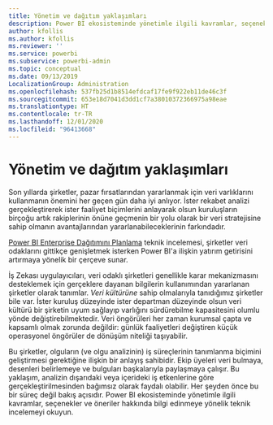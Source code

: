 ```yaml
---
title: Yönetim ve dağıtım yaklaşımları
description: Power BI ekosisteminde yönetimle ilgili kavramlar, seçenekler ve öneriler hakkında bilgi edinmeye yönelik teknik inceleme.
author: kfollis
ms.author: kfollis
ms.reviewer: ''
ms.service: powerbi
ms.subservice: powerbi-admin
ms.topic: conceptual
ms.date: 09/13/2019
LocalizationGroup: Administration
ms.openlocfilehash: 537fb25d1b8514efdcaf17fe9f922eb11de46c3f
ms.sourcegitcommit: 653e18d7041d3dd1cf7a38010372366975a98eae
ms.translationtype: HT
ms.contentlocale: tr-TR
ms.lasthandoff: 12/01/2020
ms.locfileid: "96413668"
---
```

# <a name="governance-and-deployment-approaches"></a>Yönetim ve dağıtım yaklaşımları

Son yıllarda şirketler, pazar fırsatlarından yararlanmak için veri varlıklarını kullanmanın önemini her geçen gün daha iyi anlıyor. İster rekabet analizi gerçekleştirerek ister faaliyet biçimlerini anlayarak olsun kuruluşların birçoğu artık rakiplerinin önüne geçmenin bir yolu olarak bir veri stratejisine sahip olmanın avantajlarından yararlanabileceklerinin farkındadır.  

[Power BI Enterprise Dağıtımını Planlama](https://go.microsoft.com/fwlink/?linkid=2057861) teknik incelemesi, şirketler veri odaklarını gittikçe genişletmek isterken Power BI'a ilişkin yatırım getirisini artırmaya yönelik bir çerçeve sunar.

İş Zekası uygulayıcıları, veri odaklı şirketleri genellikle karar mekanizmasını desteklemek için gerçeklere dayanan bilgilerin kullanımından yararlanan şirketler olarak tanımlar.  *Veri kültürüne* sahip olmalarıyla tanıdığımız şirketler bile var. İster kuruluş düzeyinde ister departman düzeyinde olsun veri kültürü bir şirketin uyum sağlayıp varlığını sürdürebilme kapasitesini olumlu yönde değiştirebilmektedir.  Veri öngörüleri her zaman kurumsal çapta ve kapsamlı olmak zorunda değildir: günlük faaliyetleri değiştiren küçük operasyonel öngörüler de dönüşüm niteliği taşıyabilir.

Bu şirketler, olguların (ve olgu analizinin) iş süreçlerinin tanımlanma biçimini geliştirmesi gerektiğine ilişkin bir anlayış sahibidir. Ekip üyeleri veri bulmaya, desenleri belirlemeye ve bulguları başkalarıyla paylaşmaya çalışır. Bu yaklaşım, analizin dışarıdaki veya içerideki iş etkenlerine göre gerçekleştirilmesinden bağımsız olarak faydalı olabilir. Her şeyden önce bu bir süreç değil bakış açısıdır. Power BI ekosisteminde yönetimle ilgili kavramlar, seçenekler ve öneriler hakkında bilgi edinmeye yönelik teknik incelemeyi okuyun.